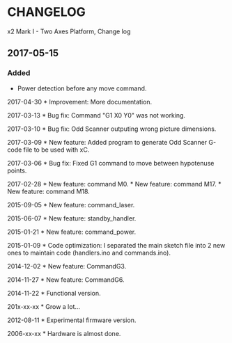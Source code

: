# CHANGELOG
x2 Mark I - Two Axes Platform, Change log

## 2017-05-15
### Added
- Power detection before any move command.

2017-04-30
        * Improvement: More documentation.

2017-03-13
        * Bug fix: Command "G1 X0 Y0" was not working.

2017-03-10
        * Bug fix: Odd Scanner outputing wrong picture dimensions.

2017-03-09
        * New feature: Added program to generate Odd Scanner G-code file to be
          used with xC.

2017-03-06
        * Bug fix: Fixed G1 command to move between hypotenuse points.

2017-02-28
        * New feature: command M0.
        * New feature: command M17.
        * New feature: command M18.

2015-09-05
        * New feature: command_laser.

2015-06-07
        * New feature: standby_handler.

2015-01-21
        * New feature: command_power.

2015-01-09
        * Code optimization: I separated the main sketch file into 2 new ones
          to maintain code (handlers.ino and commands.ino).

2014-12-02
        * New feature: CommandG3.

2014-11-27
        * New feature: CommandG6.

2014-11-22
        * Functional version.

201x-xx-xx
        * Grow a lot...

2012-08-11
        * Experimental firmware version.

2006-xx-xx
        * Hardware is almost done.
